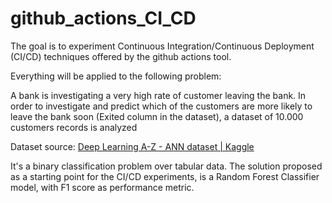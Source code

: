 # github_actions_CI_CD


The goal is to experiment Continuous Integration/Continuous Deployment (CI/CD) techniques offered by the github actions tool.

Everything will be applied to the following problem:

A bank is investigating a very high rate of customer leaving the bank. In order to investigate and predict which of the customers are more likely to leave the bank soon (Exited column in the dataset), a dataset of 10.000 customers records is analyzed

Dataset source: [Deep Learning A-Z - ANN dataset | Kaggle](https://www.kaggle.com/datasets/filippoo/deep-learning-az-ann)

It's a binary classification problem over tabular data. The solution proposed as a starting point for the CI/CD experiments, is a Random Forest Classifier model, with F1 score as performance metric.

